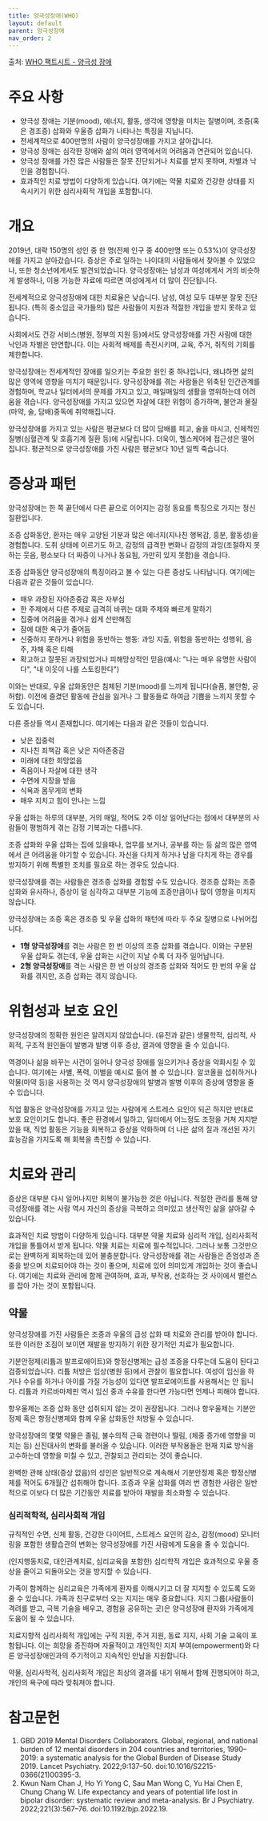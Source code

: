 ```yaml
---
title: 양극성장애(WHO)
layout: default
parent: 양극성장애
nav_order: 2
---
```


출처: [WHO 팩트시트 - 양극성 장애](https://www.who.int/news-room/fact-sheets/detail/bipolar-disorder)

# 주요 사항

- 양극성 장애는 기분(mood), 에너지, 활동, 생각에 영향을 미치는 질병이며, 조증(혹은 경조증) 삽화와 우울증 삽화가 나타나는 특징을 지닙니다.
- 전세계적으로 400만명의 사람이 양극성장애를 가지고 살아갑니다.
- 양극성 장애는 심각한 장애와 삶의 여러 영역에서의 어려움과 연관되어 있습니다.
- 양극성 장애를 가진 많은 사람들은 잘못 진단되거나 치료를 받지 못하며, 차별과 낙인을 경험합니다.
- 효과적인 치료 방법이 다양하게 있습니다. 여기에는 약물 치료와 건강한 상태를 지속시키기 위한 심리사회적 개입을 포함합니다.

# 개요

2019년, 대략 150명의 성인 중 한 명(전체 인구 중 400만명 또는 0.53%)이 양극성장애를 가지고 살아갔습니다. 증상은 주로 일하는 나이대의 사람들에서 찾아볼 수 있었으나, 또한 청소년에게서도 발견되었습니다. 양극성장애는 남성과 여성에게서 거의 비슷하게 발생하나, 이용 가능한 자료에 따르면 여성에게서 더 많이 진단됩니다.

전세계적으로 양극성장애에 대한 치료율은 낮습니다. 남성, 여성 모두 대부분 잘못 진단됩니다. (특히 중소임금 국가들의) 많은 사람들이 지원과 적절한 개입을 받지 못하고 있습니다.

사회에서도 건강 서비스(병원, 정부의 지원 등)에서도 양극성장애를 가진 사람에 대한 낙인과 차별은 만연합니다. 이는 사회적 배제를 촉진시키며, 교육, 주거, 취직의 기회를 제한합니다.

양극성장애는 전세계적인 장애를 일으키는 주요한 원인 중 하나입니다, 왜냐하면 삶의 많은 영역에 영향을 미치기 때문입니다. 양극성장애를 겪는 사람들은 위축된 인간관계를 경험하며, 학교나 일터에서의 문제를 가지고 있고, 매일매일의 생활을 영위하는데 어려움을 겪습니다. 양극성장애를 가지고 있으면 자살에 대한 위험이 증가하며, 불안과 물질(마약, 술, 담배)중독에 취약해집니다.

양극성장애를 가지고 있는 사람은 평균보다 더 많이 담배를 피고, 술을 마시고, 신체적인 질병(심혈관계 및 호흡기계 질환 등)에 시달립니다. 더욱이, 헬스케어에 접근성은 떨어집니다. 평균적으로 양극성장애를 가진 사람은 평균보다 10년 일찍 죽습니다.

# 증상과 패턴

양극성장애는 한 쪽 끝단에서 다른 끝으로 이어지는 감정 동요를 특징으로 가지는 정신 질환입니다.

조증 삽화동안, 환자는 매우 고양된 기분과 많은 에너지(지나친 행복감, 흥분, 활동성)을 경험합니다. 도취 상태에 이르기도 하고, 감정의 급격한 변화나 감정의 과잉(조절하지 못하는 웃음, 평소보다 더 짜증이 나거나 동요됨, 가만히 있지 못함)을 겪습니다.

조증 삽화동안 양극성장애의 특징이라고 볼 수 있는 다른 증상도 나타납니다. 여기에는 다음과 같은 것들이 있습니다.

- 매우 과장된 자아존중감 혹은 자부심
- 한 주제에서 다른 주제로 급격히 바뀌는 대화 주제와 빠르게 말하기
- 집중에 어려움을 겪거나 쉽게 산만해짐
- 잠에 대한 욕구가 줄어듬
- 신중하지 못하거나 위험을 동반하는 행동: 과잉 지출, 위험을 동반하는 성행위, 음주, 자해 혹은 타해
- 확고하고 잘못된 과장되었거나 피해망상적인 믿음(예시: "나는 매우 유명한 사람이다", "내 이웃이 나를 스토킹한다")

이와는 반대로, 우울 삽화동안은 침체된 기분(mood)를 느끼게 됩니다(슬픔, 불안함, 공허함). 이전에 즐겼던 활동에 관심을 잃거나 그 활동들로 하여금 기쁨을 느끼지 못할 수도 있습니다.

다른 증상들 역시 존재합니다. 여기에는 다음과 같은 것들이 있습니다.

- 낮은 집중력
- 지나친 죄책감 혹은 낮은 자아존중감
- 미래에 대한 희망없음
- 죽음이나 자살에 대한 생각
- 수면에 지장을 받음
- 식욕과 몸무게의 변화
- 매우 지치고 힘이 안나는 느낌

우울 삽화는 하루의 대부분, 거의 매일, 적어도 2주 이상 일어난다는 점에서 대부분의 사람들이 평범하게 겪는 감정 기복과는 다릅니다.

조증 삽화와 우울 삽화는 집에 있을때나, 업무를 보거나, 공부를 하는 등 삶의 많은 영역에서 큰 어려움을 야기할 수 있습니다. 자신을 다치게 하거나 남을 다치게 하는 경우를 방지하기 위해 특별한 조치를 필요로 하는 경우도 있습니다.

양극성장애를 겪는 사람들은 경조증 삽화를 경험할 수도 있습니다. 경조증 삽화는 조증 삽화와 유사하나, 증상이 덜 심각하고 대부분 기능에 조증만큼이나 많이 영향을 미치지 않습니다.

양극성장애는 조증 혹은 경조증 및 우울 삽화의 패턴에 따라 두 주요 질병으로 나뉘어집니다.

- **1형 양극성장애**를 겪는 사람은 한 번 이상의 조증 삽화를 겪습니다. 이와는 구분된 우울 삽화도 겪는데, 우울 삽화는 시간이 지날 수록 더 자주 일어납니다.
- **2형 양극성장애**를 격는 사람은 한 번 이상의 경조증 삽화와 적어도 한 번의 우울 삽화를 겪지만, 조증 삽화는 겪지 않습니다.

# 위험성과 보호 요인

양극성장애의 정확한 원인은 알려지지 않았습니다. (유전과 같은) 생물학적, 심리적, 사회적, 구조적 원인들이 발병과 발병 이후 증상, 결과에 영향을 줄 수 있습니다.

역경이나 삶을 바꾸는 사건이 일어나 양극성 장애를 일으키거나 증상을 악화시킬 수 있습니다. 여기에는 사별, 폭력, 이별을 예시로 들어 볼 수 있습니다. 알코올을 섭취하거나 약물(마약 등)을 사용하는 것 역시 양극성장애의 발병과 발병 이후의 증상에 영향을 줄 수 있습니다.

직업 활동은 양극성장애를 가지고 있는 사람에게 스트레스 요인이 되곤 하지만 반대로 보호 요인이기도 합니다. 좋은 환경에서 일하고, 일터에서 어느정도 조정을 거쳐 지지받았을 때, 직업 활동은 기능을 회복하고 증상을 약화하며 더 나은 삶의 질과 개선된 자기효능감을 가지도록 해 회복을 촉진할 수 있습니다.

# 치료와 관리

증상은 대부분 다시 일어나지만 회복이 불가능한 것은 아닙니다. 적절한 관리를 통해 양극성장애를 겪는 사람 역시 자신의 증상을 극복하고 의미있고 생산적인 삶을 살아갈 수 있습니다.

효과적인 치료 방법이 다양하게 있습니다. 대부분 약물 치료와 심리적 개입, 심리사회적 개입을 통틀어서 받게 됩니다. 약물 치료는 치료에 필수적입니다. 그러나 보통 그것만으로는 완벽하게 회복하는데 있어 불충분합니다. 양극성장애를 겪는 사람들은 존엄성과 존중을 받으며 치료되어야 하는 것이 좋으며, 치료에 있어 의미있게 개입하는 것이 좋습니다. 여기에는 치료와 관리에 함께 관여하며, 효과, 부작용, 선호하는 것 사이에서 밸런스를 잡아 가는 것이 포함됩니다.

## 약물

양극성장애를 가진 사람들은 조증과 우울의 급성 삽화 때 치료와 관리를 받아야 합니다. 또한 이러한 조짐이 보이면 재발을 방지하기 위한 장기적인 치료가 필요합니다.

기분안정제(리튬과 발프로에이트)와 항정신병제는 급성 조증을 다루는데 도움이 된다고 검증되었습니다. 리튬 처방은 임상(병원 등)에서 관찰이 필요합니다. 여성이 임신을 하거나 수유를 하거나 아이를 가질 가능성이 있다면 발프로에이트를 사용해서는 안 됩니다. 리튬과 카르바마제핀 역시 임신 중과 수유를 한다면 가능다면 언제나 피해야 합니다.

항우울제는 조증 삽화 동안 섭취되지 않는 것이 권장됩니다. 그러나 항우울제는 기분안정제 혹은 항정신병제와 함께 우울 삽화동안 처방될 수 있습니다.

양극성장애의 몇몇 약물은 졸림, 불수의적 근육 경련이나 떨림, (체중 증가에 영향을 미치는 등) 신진대사의 변화를 불러올 수 있습니다. 이러한 부작용들은 현재 치료 방식을 고수하는데 영향을 미칠 수 있고, 관찰되고 관리되는 것이 좋습니다.

완벽한 관해 상태(증상 없음)의 성인은 일반적으로 계속해서 기분안정제 혹은 항정신병제를 적어도 6개월간 섭취해야 합니다. 조증과 우울 삽화를 여러 번 경험한 사람은 일반적으로 이보다 더 많은 기간동안 치료를 받아야 재발을 최소화할 수 있습니다.

### 심리적학적, 심리사회적 개입

규칙적인 수면, 신체 활동, 건강한 다이어트, 스트레스 요인의 감소, 감정(mood) 모니터링을 포함한 생활습관의 변화는 양극성장애를 가진 사람에게 도움을 줄 수 있습니다.

(인지행동치료, 대인관계치료, 심리교육을 포함한) 심리학적 개입은 효과적으로 우울 증상을 줄이고 되돌아오는 것을 방지할 수 있습니다.

가족이 함께하는 심리교육은 가족에게 환자를 이해시키고 더 잘 지지할 수 있도록 도와줄 수 있습니다. 가족과 친구로부터 오는 지지는 매우 중요합니다. 지지 그룹(사람들이 격려를 받고, 극복 기술을 배우고, 경험을 공유하는 곳)은 양극성장애 환자와 가족에게 도움이 될 수 있습니다.

치료지향적 심리사회적 개입에는 구직 지원, 주거 지원, 동료 지지, 사회 기술 교육이 포함됩니다. 이는 희망을 증진하며 자율적이고 개인적인 지지 부여(empowerment)와 다른 양극성장애인과의 주기적이고 지속적인 만남을 지원합니다.

약물, 심리사학적, 심리사회적 개입은 최상의 결과를 내기 위해서 함께 진행되어야 하고, 개인의 욕구에 따라 맞춰져야 합니다.

# 참고문헌

1. GBD 2019 Mental Disorders Collaborators. Global, regional, and national burden of 12 mental disorders in 204 countries and territories, 1990–2019: a systematic analysis for the Global Burden of Disease Study 2019. Lancet Psychiatry. 2022;9:137–50. doi:10.1016/S2215-0366(21)00395-3.
2. Kwun Nam Chan J, Ho Yi Yong C, Sau Man Wong C, Yu Hai Chen E, Chung Chang W. Life expectancy and years of potential life lost in bipolar disorder: systematic review and meta-analysis. Br J Psychiatry. 2022;221(3):567–76. doi:10.1192/bjp.2022.19.
